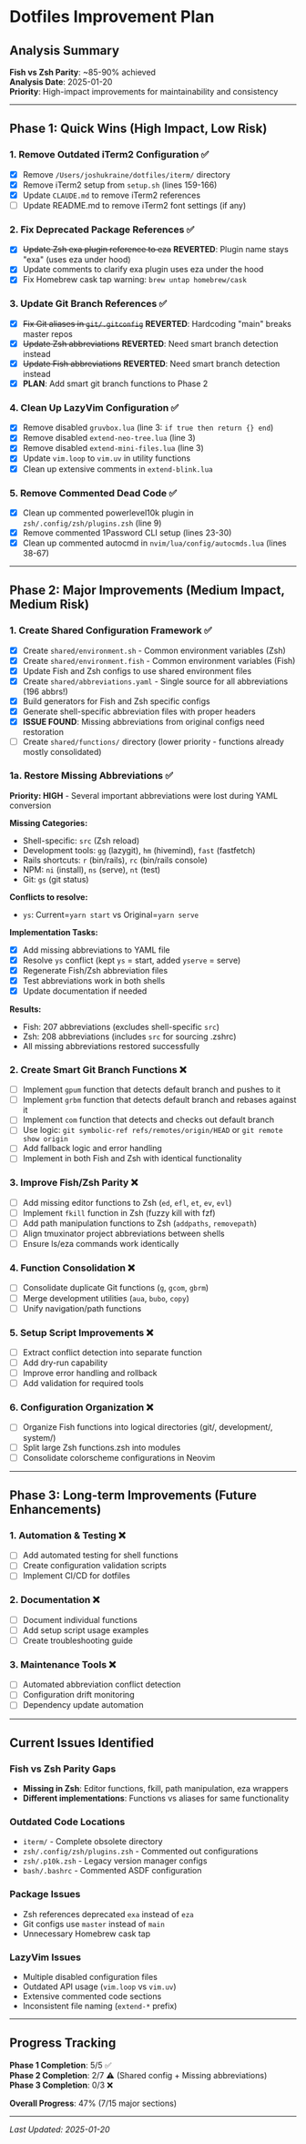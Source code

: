 # Dotfiles Improvement Plan

## Analysis Summary

**Fish vs Zsh Parity**: ~85-90% achieved  
**Analysis Date**: 2025-01-20  
**Priority**: High-impact improvements for maintainability and consistency

---

## Phase 1: Quick Wins (High Impact, Low Risk)

### 1. Remove Outdated iTerm2 Configuration ✅
- [x] Remove `/Users/joshukraine/dotfiles/iterm/` directory
- [x] Remove iTerm2 setup from `setup.sh` (lines 159-166)
- [x] Update `CLAUDE.md` to remove iTerm2 references
- [ ] Update README.md to remove iTerm2 font settings (if any)

### 2. Fix Deprecated Package References ✅
- [x] ~~Update Zsh exa plugin reference to eza~~ **REVERTED**: Plugin name stays "exa" (uses eza under hood)
- [x] Update comments to clarify exa plugin uses eza under the hood
- [x] Fix Homebrew cask tap warning: `brew untap homebrew/cask`

### 3. Update Git Branch References ✅  
- [x] ~~Fix Git aliases in `git/.gitconfig`~~ **REVERTED**: Hardcoding "main" breaks master repos
- [x] ~~Update Zsh abbreviations~~ **REVERTED**: Need smart branch detection instead  
- [x] ~~Update Fish abbreviations~~ **REVERTED**: Need smart branch detection instead
- [x] **PLAN**: Add smart git branch functions to Phase 2

### 4. Clean Up LazyVim Configuration ✅
- [x] Remove disabled `gruvbox.lua` (line 3: `if true then return {} end`)
- [x] Remove disabled `extend-neo-tree.lua` (line 3)
- [x] Remove disabled `extend-mini-files.lua` (line 3)
- [x] Update `vim.loop` to `vim.uv` in utility functions
- [x] Clean up extensive comments in `extend-blink.lua`

### 5. Remove Commented Dead Code ✅
- [x] Clean up commented powerlevel10k plugin in `zsh/.config/zsh/plugins.zsh` (line 9)
- [x] Remove commented 1Password CLI setup (lines 23-30)
- [x] Clean up commented autocmd in `nvim/lua/config/autocmds.lua` (lines 38-67)

---

## Phase 2: Major Improvements (Medium Impact, Medium Risk)

### 1. Create Shared Configuration Framework ✅
- [x] Create `shared/environment.sh` - Common environment variables (Zsh)
- [x] Create `shared/environment.fish` - Common environment variables (Fish)
- [x] Update Fish and Zsh configs to use shared environment files
- [x] Create `shared/abbreviations.yaml` - Single source for all abbreviations (196 abbrs!)
- [x] Build generators for Fish and Zsh specific configs
- [x] Generate shell-specific abbreviation files with proper headers
- [x] **ISSUE FOUND**: Missing abbreviations from original configs need restoration
- [ ] Create `shared/functions/` directory (lower priority - functions already mostly consolidated)

### 1a. Restore Missing Abbreviations ✅
**Priority: HIGH** - Several important abbreviations were lost during YAML conversion

**Missing Categories:**
- Shell-specific: `src` (Zsh reload)
- Development tools: `gg` (lazygit), `hm` (hivemind), `fast` (fastfetch)
- Rails shortcuts: `r` (bin/rails), `rc` (bin/rails console)  
- NPM: `ni` (install), `ns` (serve), `nt` (test)
- Git: `gs` (git status)

**Conflicts to resolve:**
- `ys`: Current=`yarn start` vs Original=`yarn serve` 

**Implementation Tasks:**
- [x] Add missing abbreviations to YAML file
- [x] Resolve `ys` conflict (kept `ys` = start, added `yserve` = serve)
- [x] Regenerate Fish/Zsh abbreviation files
- [x] Test abbreviations work in both shells
- [x] Update documentation if needed

**Results:**
- Fish: 207 abbreviations (excludes shell-specific `src`)
- Zsh: 208 abbreviations (includes `src` for sourcing .zshrc)
- All missing abbreviations restored successfully

### 2. Create Smart Git Branch Functions ❌
- [ ] Implement `gpum` function that detects default branch and pushes to it
- [ ] Implement `grbm` function that detects default branch and rebases against it  
- [ ] Implement `com` function that detects and checks out default branch
- [ ] Use logic: `git symbolic-ref refs/remotes/origin/HEAD` or `git remote show origin`
- [ ] Add fallback logic and error handling
- [ ] Implement in both Fish and Zsh with identical functionality

### 3. Improve Fish/Zsh Parity ❌
- [ ] Add missing editor functions to Zsh (`ed`, `efl`, `et`, `ev`, `evl`)
- [ ] Implement `fkill` function in Zsh (fuzzy kill with fzf)
- [ ] Add path manipulation functions to Zsh (`addpaths`, `removepath`)
- [ ] Align tmuxinator project abbreviations between shells
- [ ] Ensure ls/eza commands work identically

### 4. Function Consolidation ❌
- [ ] Consolidate duplicate Git functions (`g`, `gcom`, `gbrm`)
- [ ] Merge development utilities (`aua`, `bubo`, `copy`)
- [ ] Unify navigation/path functions

### 5. Setup Script Improvements ❌
- [ ] Extract conflict detection into separate function
- [ ] Add dry-run capability
- [ ] Improve error handling and rollback
- [ ] Add validation for required tools

### 6. Configuration Organization ❌
- [ ] Organize Fish functions into logical directories (git/, development/, system/)
- [ ] Split large Zsh functions.zsh into modules
- [ ] Consolidate colorscheme configurations in Neovim

---

## Phase 3: Long-term Improvements (Future Enhancements)

### 1. Automation & Testing ❌
- [ ] Add automated testing for shell functions
- [ ] Create configuration validation scripts
- [ ] Implement CI/CD for dotfiles

### 2. Documentation ❌
- [ ] Document individual functions
- [ ] Add setup script usage examples
- [ ] Create troubleshooting guide

### 3. Maintenance Tools ❌
- [ ] Automated abbreviation conflict detection
- [ ] Configuration drift monitoring
- [ ] Dependency update automation

---

## Current Issues Identified

### Fish vs Zsh Parity Gaps
- **Missing in Zsh**: Editor functions, fkill, path manipulation, eza wrappers
- **Different implementations**: Functions vs aliases for same functionality

### Outdated Code Locations
- `iterm/` - Complete obsolete directory
- `zsh/.config/zsh/plugins.zsh` - Commented out configurations
- `zsh/.p10k.zsh` - Legacy version manager configs
- `bash/.bashrc` - Commented ASDF configuration

### Package Issues
- Zsh references deprecated `exa` instead of `eza`
- Git configs use `master` instead of `main`
- Unnecessary Homebrew cask tap

### LazyVim Issues
- Multiple disabled configuration files
- Outdated API usage (`vim.loop` vs `vim.uv`)
- Extensive commented code sections
- Inconsistent file naming (`extend-*` prefix)

---

## Progress Tracking

**Phase 1 Completion**: 5/5 ✅  
**Phase 2 Completion**: 2/7 ⚠️ (Shared config + Missing abbreviations)  
**Phase 3 Completion**: 0/3 ❌  

**Overall Progress**: 47% (7/15 major sections)

---

*Last Updated: 2025-01-20*